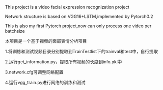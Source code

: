 This project is a video facial expression recognization project

Network structure is based on VGG16+LSTM,implemented by Pytorch0.2

This is also my first Pytorch project,now can only process one video per batchsize

本项目是一个基于视频的面部表情分析项目

1.将训练和测试视频目录分别提取到TrainTestlist下的trainval和test中，自行提取

2.运行get_information.py，提取所有视频的长度到info.pkl中

3.network.cfg可调整网络配置

4.运行vgg_train.py进行网络的训练和测试




